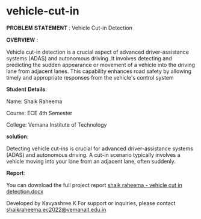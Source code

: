 # vehicle-cut-in
𝐏𝐑𝐎𝐁𝐋𝐄𝐌 𝐒𝐓𝐀𝐓𝐄𝐌𝐄𝐍𝐓 : Vehicle Cut-in Detection

𝐎𝐕𝐄𝐑𝐕𝐈𝐄𝐖 :

Vehicle cut-in detection is a crucial aspect of advanced driver-assistance systems (ADAS) and autonomous driving. It involves detecting and predicting the sudden appearance or movement of a vehicle into the driving lane from adjacent lanes. This capability enhances road safety by allowing timely and appropriate responses from the vehicle's control system

𝐒𝐭𝐮𝐝𝐞𝐧𝐭 𝐃𝐞𝐭𝐚𝐢𝐥𝐬:

Name: Shaik Raheema

Course: ECE 4th Semester

College: Vemana Institute of Technology

𝐬𝐨𝐥𝐮𝐭𝐢𝐨𝐧:

Detecting vehicle cut-ins is crucial for advanced driver-assistance systems (ADAS) and autonomous driving. A cut-in scenario typically involves a vehicle moving into your lane from an adjacent lane, often suddenly.

𝐑𝐞𝐩𝐨𝐫𝐭:

You can download the full project report [shaik raheema - vehicle cut in detection.docx](https://github.com/user-attachments/files/16238395/shaik.raheema.-.vehicle.cut.in.detection.docx)

Developed by Kavyashree.K For support or inquiries, please contact shaikraheema.ec2022@vemanait.edu.in
